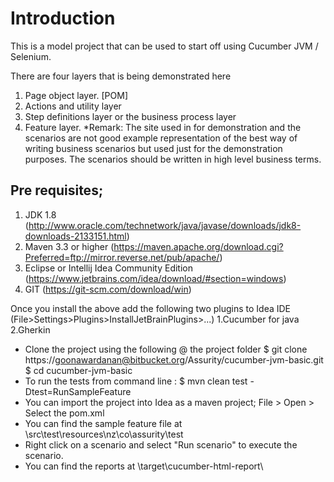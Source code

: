 Introduction
============
This is a model project that can be used to start off using Cucumber JVM / Selenium.

There are four layers that is being demonstrated here 
1. Page object layer. [POM] 
2. Actions and utility layer 
3. Step definitions layer or the business process layer 
4. Feature layer.
*Remark: The site used in for demonstration and the scenarios are not good example representation of the best way of writing business scenarios but used just for the demonstration purposes. The scenarios should be written in high level business terms.  


Pre requisites;
--------------
1.	JDK 1.8 (http://www.oracle.com/technetwork/java/javase/downloads/jdk8-downloads-2133151.html)
2.	Maven 3.3 or higher (https://maven.apache.org/download.cgi?Preferred=ftp://mirror.reverse.net/pub/apache/)
3.	Eclipse or Intellij Idea Community Edition (https://www.jetbrains.com/idea/download/#section=windows)
4.	GIT (https://git-scm.com/download/win)

Once you install the above add the following two plugins to Idea IDE (File>Settings>Plugins>InstallJetBrainPlugins>...)
 1.Cucumber for java
 2.Gherkin

* Clone the project using the following @ the project folder 
$ git clone https://goonawardanan@bitbucket.org/Assurity/cucumber-jvm-basic.git 
$ cd cucumber-jvm-basic
* To run the tests from command line : 
$ mvn clean test -Dtest=RunSampleFeature
* You can import the project into Idea as a maven project; File > Open > Select the pom.xml
* You can find the sample feature file at <project folder>\src\test\resources\nz\co\assurity\test
* Right click on a scenario and select "Run scenario" to execute the scenario.
* You can find the reports at <project folder>\target\cucumber-html-report\

